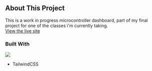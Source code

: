 ## About This Project

This is a work in progress microcontroller dashboard, part of my final project for one of the classes i'm currently taking. <br>
[View the live site](https://dashboard32.netlify.app/)

### Built With
[![](https://skills.thijs.gg/icons?i=react,vite,ts&theme=dark)](https://skillicons.dev/) 
* TailwindCSS
